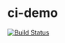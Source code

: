 # ci-demo

[![Build Status](https://travis-ci.org/codewll/ci-demo.svg)](https://travis-ci.org/codewll/ci-demo) 

